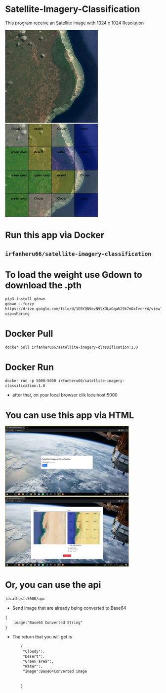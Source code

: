 # Satellite-Imagery-Classification

This program receive an Satellite image with 1024 x 1024 Resolution

<p float="left">
  <img src="ReadmeAssets/Satellite Photo 4 copy.jpg" width="300" />
  <img src="ReadmeAssets/result (10).jpg" width="300" /> 
</p>

# Run this app via Docker
## `irfanheru66/satellite-imagery-classification`

# To load the weight use Gdown to download the .pth
```
pip3 install gdown
gdown --fuzzy https://drive.google.com/file/d/1EBYQN9evN9lXOLaGqah29k7mOxlvcrrW/view?usp=sharing
```


# Docker Pull
```
docker pull irfanheru66/satellite-imagery-classification:1.0
```
# Docker Run
```
docker run -p 5000:5000 irfanheru66/satellite-imagery-classification:1.0
```
- after that, on your local browser clik localhost:5000

# You can use this app via HTML

<p float="left">
  <img src="ReadmeAssets/upload.png" width="400" />
  <img src="ReadmeAssets/result.png" width="400" /> 
</p>

# Or, you can use the api
```
localhost:5000/api
```
- Send image that are already being converted to Base64

```
{
    image:"Base64 Converted String"
}
```

- The return that you will get is

```
       {
        "Cloudy":,
        "Desert":,
        "Green area":,
        "Water":,
        "image":Base64Converted image


       }
```
